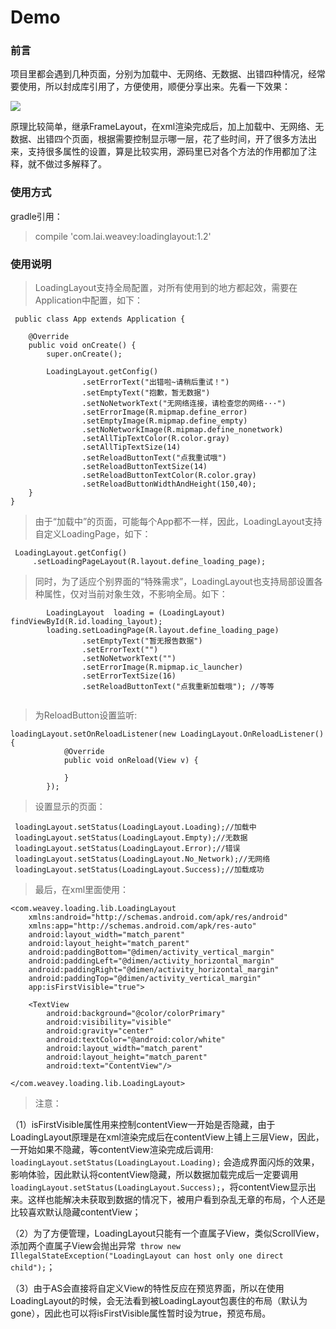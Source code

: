 # Demo
### 前言
项目里都会遇到几种页面，分别为加载中、无网络、无数据、出错四种情况，经常要使用，所以封成库引用了，方便使用，顺便分享出来。先看一下效果：

![](https://dn-mhke0kuv.qbox.me/341fb9f9a8edfbe56649.gif)

原理比较简单，继承FrameLayout，在xml渲染完成后，加上加载中、无网络、无数据、出错四个页面，根据需要控制显示哪一层，花了些时间，开了很多方法出来，支持很多属性的设置，算是比较实用，源码里已对各个方法的作用都加了注释，就不做过多解释了。
### 使用方式
gradle引用：
>compile 'com.lai.weavey:loadinglayout:1.2'

### 使用说明
>LoadingLayout支持全局配置，对所有使用到的地方都起效，需要在Application中配置，如下：

```
 public class App extends Application {

    @Override
    public void onCreate() {
        super.onCreate();

        LoadingLayout.getConfig()
                .setErrorText("出错啦~请稍后重试！")
                .setEmptyText("抱歉，暂无数据")
                .setNoNetworkText("无网络连接，请检查您的网络···")
                .setErrorImage(R.mipmap.define_error)
                .setEmptyImage(R.mipmap.define_empty)
                .setNoNetworkImage(R.mipmap.define_nonetwork)
                .setAllTipTextColor(R.color.gray)
                .setAllTipTextSize(14)
                .setReloadButtonText("点我重试哦")
                .setReloadButtonTextSize(14)
                .setReloadButtonTextColor(R.color.gray)
                .setReloadButtonWidthAndHeight(150,40);
    }
}
```

>由于“加载中”的页面，可能每个App都不一样，因此，LoadingLayout支持自定义LoadingPage，如下：

```
 LoadingLayout.getConfig()
     .setLoadingPageLayout(R.layout.define_loading_page);

```

>同时，为了适应个别界面的“特殊需求”，LoadingLayout也支持局部设置各种属性，仅对当前对象生效，不影响全局。如下：

```
        LoadingLayout  loading = (LoadingLayout) findViewById(R.id.loading_layout);
        loading.setLoadingPage(R.layout.define_loading_page)
                .setEmptyText("暂无报告数据")
                .setErrorText("")
                .setNoNetworkText("")
                .setErrorImage(R.mipmap.ic_launcher)
                .setErrorTextSize(16)
                .setReloadButtonText("点我重新加载哦"); //等等
                
```

>为ReloadButton设置监听:

```
loadingLayout.setOnReloadListener(new LoadingLayout.OnReloadListener() {
            @Override
            public void onReload(View v) {
                
            }
        });
```

>设置显示的页面：

```
 loadingLayout.setStatus(LoadingLayout.Loading);//加载中
 loadingLayout.setStatus(LoadingLayout.Empty);//无数据
 loadingLayout.setStatus(LoadingLayout.Error);//错误
 loadingLayout.setStatus(LoadingLayout.No_Network);//无网络
 loadingLayout.setStatus(LoadingLayout.Success);//加载成功
```
>最后，在xml里面使用：

```
<com.weavey.loading.lib.LoadingLayout
    xmlns:android="http://schemas.android.com/apk/res/android"
    xmlns:app="http://schemas.android.com/apk/res-auto"
    android:layout_width="match_parent"
    android:layout_height="match_parent"
    android:paddingBottom="@dimen/activity_vertical_margin"
    android:paddingLeft="@dimen/activity_horizontal_margin"
    android:paddingRight="@dimen/activity_horizontal_margin"
    android:paddingTop="@dimen/activity_vertical_margin"
    app:isFirstVisible="true">

    <TextView
        android:background="@color/colorPrimary"
        android:visibility="visible"
        android:gravity="center"
        android:textColor="@android:color/white"
        android:layout_width="match_parent"
        android:layout_height="match_parent"
        android:text="ContentView"/>

</com.weavey.loading.lib.LoadingLayout>
```
>注意：

（1）isFirstVisible属性用来控制contentView一开始是否隐藏，由于LoadingLayout原理是在xml渲染完成后在contentView上铺上三层View，因此，一开始如果不隐藏，等contentView渲染完成后调用: ```loadingLayout.setStatus(LoadingLayout.Loading);```
会造成界面闪烁的效果，影响体验，因此默认将contentView隐藏，所以数据加载完成后一定要调用```loadingLayout.setStatus(LoadingLayout.Success);```，将contentView显示出来。这样也能解决未获取到数据的情况下，被用户看到杂乱无章的布局，个人还是比较喜欢默认隐藏contentView；

（2）为了方便管理，LoadingLayout只能有一个直属子View，类似ScrollView，添加两个直属子View会抛出异常``` throw new IllegalStateException("LoadingLayout can host only one direct child");```；

（3）由于AS会直接将自定义View的特性反应在预览界面，所以在使用LoadingLayout的时候，会无法看到被LoadingLayout包裹住的布局（默认为gone），因此也可以将isFirstVisible属性暂时设为true，预览布局。
